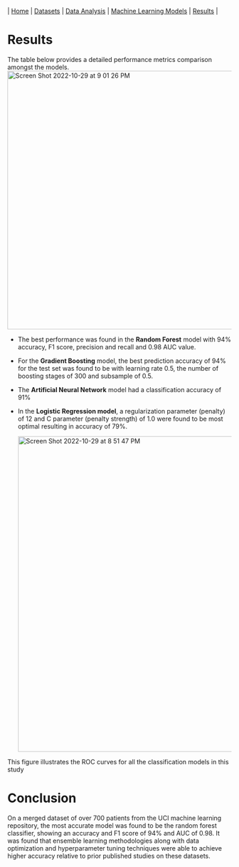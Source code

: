 | [Home](./README.md)       | [Datasets](./Datasets.md)       | [Data Analysis](./DataAnalysis.md)      | [Machine Learning Models](./MLModels.md)      | [Results](./Findings.md)         |

# Results

The table below provides a detailed performance metrics comparison amongst the models. 
<img width="580" alt="Screen Shot 2022-10-29 at 9 01 26 PM" src="https://user-images.githubusercontent.com/61631006/198861976-3a40a5c5-5412-404a-8bf6-9e76a4f8e6ea.png">
+ The best performance was found in the **Random Forest** model with 94% accuracy, F1 score, precision and recall and 0.98 AUC value.
+ For the **Gradient Boosting** model, the best prediction accuracy of 94% for the test set was found to be with learning rate 0.5, the number of boosting stages of 300 and subsample of 0.5.
+ The **Artificial Neural Network** model had a classification accuracy of 91%
+  In the **Logistic Regression model**, a regularization parameter (penalty) of 12 and C parameter (penalty strength) of 1.0 were found to be most optimal resulting in accuracy of 79%.
      
      
      <img width="708" alt="Screen Shot 2022-10-29 at 8 51 47 PM" src="https://user-images.githubusercontent.com/61631006/198892834-df61ff1a-d6ea-4caa-85f2-44f6745231c4.png">
This figure illustrates the ROC curves for all the classification models in this study

# Conclusion 

On a merged dataset of over 700 patients from the UCI machine learning repository, the most accurate model was found to be the random forest classifier, showing an accuracy and F1 score of 94% and AUC of 0.98. It was found that ensemble learning methodologies along with data optimization and hyperparameter tuning techniques were able to achieve higher accuracy relative to prior published studies on these datasets. 
